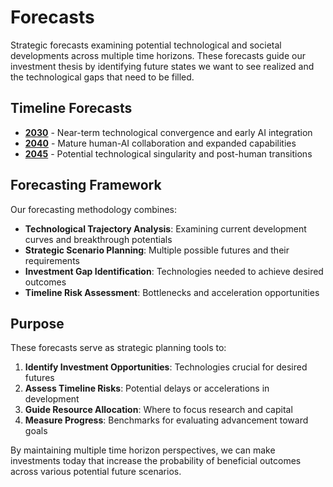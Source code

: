 # Forecasts

Strategic forecasts examining potential technological and societal developments across multiple time horizons. These forecasts guide our investment thesis by identifying future states we want to see realized and the technological gaps that need to be filled.

## Timeline Forecasts

- **[2030](2030.md)** - Near-term technological convergence and early AI integration
- **[2040](2040.md)** - Mature human-AI collaboration and expanded capabilities  
- **[2045](2045.md)** - Potential technological singularity and post-human transitions

## Forecasting Framework

Our forecasting methodology combines:

- **Technological Trajectory Analysis**: Examining current development curves and breakthrough potentials
- **Strategic Scenario Planning**: Multiple possible futures and their requirements
- **Investment Gap Identification**: Technologies needed to achieve desired outcomes
- **Timeline Risk Assessment**: Bottlenecks and acceleration opportunities

## Purpose

These forecasts serve as strategic planning tools to:

1. **Identify Investment Opportunities**: Technologies crucial for desired futures
2. **Assess Timeline Risks**: Potential delays or accelerations in development
3. **Guide Resource Allocation**: Where to focus research and capital
4. **Measure Progress**: Benchmarks for evaluating advancement toward goals

By maintaining multiple time horizon perspectives, we can make investments today that increase the probability of beneficial outcomes across various potential future scenarios.
